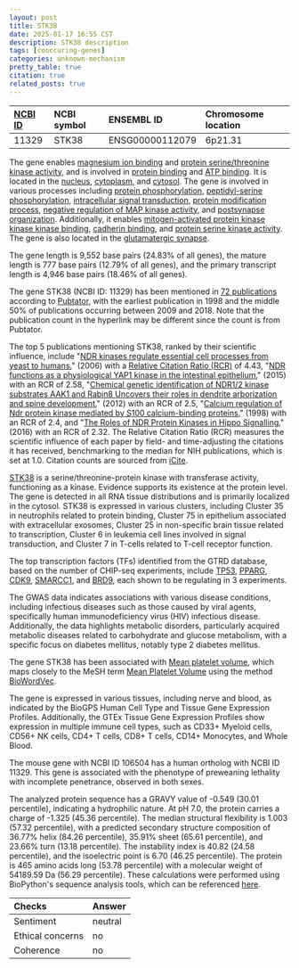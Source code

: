 ```yaml
---
layout: post
title: STK38
date: 2025-01-17 16:55 CST
description: STK38 description
tags: [cooccuring-genes]
categories: unknown-mechanism
pretty_table: true
citation: true
related_posts: true
---
```




| [NCBI ID](https://www.ncbi.nlm.nih.gov/gene/11329) | NCBI symbol | ENSEMBL ID | Chromosome location |
| :-------- | :------- | :-------- | :------- |
| 11329  | STK38 | ENSG00000112079 | 6p21.31 |



The gene enables [magnesium ion binding](https://amigo.geneontology.org/amigo/term/GO:0000287) and [protein serine/threonine kinase activity](https://amigo.geneontology.org/amigo/term/GO:0004674), and is involved in [protein binding](https://amigo.geneontology.org/amigo/term/GO:0005515) and [ATP binding](https://amigo.geneontology.org/amigo/term/GO:0005524). It is located in the [nucleus](https://amigo.geneontology.org/amigo/term/GO:0005634), [cytoplasm](https://amigo.geneontology.org/amigo/term/GO:0005737), and [cytosol](https://amigo.geneontology.org/amigo/term/GO:0005829). The gene is involved in various processes including [protein phosphorylation](https://amigo.geneontology.org/amigo/term/GO:0006468), [peptidyl-serine phosphorylation](https://amigo.geneontology.org/amigo/term/GO:0018105), [intracellular signal transduction](https://amigo.geneontology.org/amigo/term/GO:0035556), [protein modification process](https://amigo.geneontology.org/amigo/term/GO:0036211), [negative regulation of MAP kinase activity](https://amigo.geneontology.org/amigo/term/GO:0043407), and [postsynapse organization](https://amigo.geneontology.org/amigo/term/GO:0099173). Additionally, it enables [mitogen-activated protein kinase kinase kinase binding](https://amigo.geneontology.org/amigo/term/GO:0031435), [cadherin binding](https://amigo.geneontology.org/amigo/term/GO:0045296), and [protein serine kinase activity](https://amigo.geneontology.org/amigo/term/GO:0106310). The gene is also located in the [glutamatergic synapse](https://amigo.geneontology.org/amigo/term/GO:0098978).


The gene length is 9,552 base pairs (24.83% of all genes), the mature length is 777 base pairs (12.79% of all genes), and the primary transcript length is 4,946 base pairs (18.46% of all genes).


The gene STK38 (NCBI ID: 11329) has been mentioned in [72 publications](https://pubmed.ncbi.nlm.nih.gov/?term=%22STK38%22) according to [Pubtator](https://academic.oup.com/nar/article/47/W1/W587/5494727), with the earliest publication in 1998 and the middle 50% of publications occurring between 2009 and 2018. Note that the publication count in the hyperlink may be different since the count is from Pubtator.


The top 5 publications mentioning STK38, ranked by their scientific influence, include "[NDR kinases regulate essential cell processes from yeast to humans.](https://pubmed.ncbi.nlm.nih.gov/16607288)" (2006) with a [Relative Citation Ratio (RCR)](https://journals.plos.org/plosbiology/article?id=10.1371/journal.pbio.1002541) of 4.43, "[NDR functions as a physiological YAP1 kinase in the intestinal epithelium.](https://pubmed.ncbi.nlm.nih.gov/25601544)" (2015) with an RCR of 2.58, "[Chemical genetic identification of NDR1/2 kinase substrates AAK1 and Rabin8 Uncovers their roles in dendrite arborization and spine development.](https://pubmed.ncbi.nlm.nih.gov/22445341)" (2012) with an RCR of 2.5, "[Calcium regulation of Ndr protein kinase mediated by S100 calcium-binding proteins.](https://pubmed.ncbi.nlm.nih.gov/9774336)" (1998) with an RCR of 2.4, and "[The Roles of NDR Protein Kinases in Hippo Signalling.](https://pubmed.ncbi.nlm.nih.gov/27213455)" (2016) with an RCR of 2.32. The Relative Citation Ratio (RCR) measures the scientific influence of each paper by field- and time-adjusting the citations it has received, benchmarking to the median for NIH publications, which is set at 1.0. Citation counts are sourced from [iCite](https://icite.od.nih.gov).


[STK38](https://www.proteinatlas.org/ENSG00000112079-STK38) is a serine/threonine-protein kinase with transferase activity, functioning as a kinase. Evidence supports its existence at the protein level. The gene is detected in all RNA tissue distributions and is primarily localized in the cytosol. STK38 is expressed in various clusters, including Cluster 35 in neutrophils related to protein binding, Cluster 75 in epithelium associated with extracellular exosomes, Cluster 25 in non-specific brain tissue related to transcription, Cluster 6 in leukemia cell lines involved in signal transduction, and Cluster 7 in T-cells related to T-cell receptor function.


The top transcription factors (TFs) identified from the GTRD database, based on the number of CHIP-seq experiments, include [TP53](https://www.ncbi.nlm.nih.gov/gene/7157), [PPARG](https://www.ncbi.nlm.nih.gov/gene/5468), [CDK9](https://www.ncbi.nlm.nih.gov/gene/1025), [SMARCC1](https://www.ncbi.nlm.nih.gov/gene/6599), and [BRD9](https://www.ncbi.nlm.nih.gov/gene/65980), each shown to be regulating in 3 experiments.



The GWAS data indicates associations with various disease conditions, including infectious diseases such as those caused by viral agents, specifically human immunodeficiency virus (HIV) infectious disease. Additionally, the data highlights metabolic disorders, particularly acquired metabolic diseases related to carbohydrate and glucose metabolism, with a specific focus on diabetes mellitus, notably type 2 diabetes mellitus.


The gene STK38 has been associated with [Mean platelet volume](https://pubmed.ncbi.nlm.nih.gov/34226706), which maps closely to the MeSH term [Mean Platelet Volume](https://meshb.nlm.nih.gov/record/ui?ui=D063847) using the method [BioWordVec](https://www.nature.com/articles/s41597-019-0055-0).


The gene is expressed in various tissues, including nerve and blood, as indicated by the BioGPS Human Cell Type and Tissue Gene Expression Profiles. Additionally, the GTEx Tissue Gene Expression Profiles show expression in multiple immune cell types, such as CD33+ Myeloid cells, CD56+ NK cells, CD4+ T cells, CD8+ T cells, CD14+ Monocytes, and Whole Blood.



The mouse gene with NCBI ID 106504 has a human ortholog with NCBI ID 11329. This gene is associated with the phenotype of preweaning lethality with incomplete penetrance, observed in both sexes.


The analyzed protein sequence has a GRAVY value of -0.549 (30.01 percentile), indicating a hydrophilic nature. At pH 7.0, the protein carries a charge of -1.325 (45.36 percentile). The median structural flexibility is 1.003 (57.32 percentile), with a predicted secondary structure composition of 36.77% helix (84.26 percentile), 35.91% sheet (65.61 percentile), and 23.66% turn (13.18 percentile). The instability index is 40.82 (24.58 percentile), and the isoelectric point is 6.70 (46.25 percentile). The protein is 465 amino acids long (53.78 percentile) with a molecular weight of 54189.59 Da (56.29 percentile). These calculations were performed using BioPython's sequence analysis tools, which can be referenced [here](https://biopython.org/docs/1.75/api/Bio.SeqUtils.ProtParam.html).





| Checks    | Answer |
| :-------- | :------- |
| Sentiment  | neutral   |
| Ethical concerns | no     |
| Coherence    | no    |